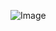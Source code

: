 ![Image](https://gitlab.eecs.umich.edu/pandasa/EnvironmentSetup/blob/master/31059666_1638837496194315_4217424749552205824_n.png)
